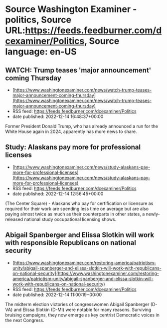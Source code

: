 # Source Washington Examiner - politics, Source URL:https://feeds.feedburner.com/dcexaminer/Politics, Source language: en-US

## WATCH: Trump teases 'major announcement' coming Thursday
 - [https://www.washingtonexaminer.com/news/watch-trump-teases-major-announcement-coming-thursday](https://www.washingtonexaminer.com/news/watch-trump-teases-major-announcement-coming-thursday)
 - RSS feed: https://feeds.feedburner.com/dcexaminer/Politics
 - date published: 2022-12-14 16:48:37+00:00

Former President Donald Trump, who has already announced a run for the White House again in 2024, apparently has more news to share.

## Study: Alaskans pay more for professional licenses
 - [https://www.washingtonexaminer.com/news/study-alaskans-pay-more-for-professional-licenses](https://www.washingtonexaminer.com/news/study-alaskans-pay-more-for-professional-licenses)
 - RSS feed: https://feeds.feedburner.com/dcexaminer/Politics
 - date published: 2022-12-14 12:56:45+00:00

(The Center Square) - Alaskans who pay for certification or licensure as required for their work are spending less time on average but are also paying almost twice as much as their counterparts in other states, a newly-released national study occupational licensing shows.

## Abigail Spanberger and Elissa Slotkin will work with responsible Republicans on national security
 - [https://www.washingtonexaminer.com/restoring-america/patriotism-unity/abigail-spanberger-and-elissa-slotkin-will-work-with-republicans-on-national-security](https://www.washingtonexaminer.com/restoring-america/patriotism-unity/abigail-spanberger-and-elissa-slotkin-will-work-with-republicans-on-national-security)
 - RSS feed: https://feeds.feedburner.com/dcexaminer/Politics
 - date published: 2022-12-14 11:00:19+00:00

The midterm election victories of congresswomen Abigail Spanberger (D-VA) and Elissa Slotkin (D-MI) were notable for many reasons. Surviving bruising campaigns, they now emerge as key centrist Democratic voices in the next Congress.
